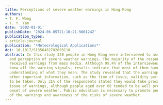 ```yaml
---
title: Perceptions of severe weather warnings in Hong Kong
authors:
- T. F. Wong
- Y. Y. Yan
date: '2002-01-01'
publishDate: '2024-06-05T21:10:21.566124Z'
publication_types:
- article-journal
publication: '*Meteorological Applications*'
doi: 10.1017/S1350482702003110
abstract: In this study 320 people in Hong Kong were interviewed to assess their understanding
  and perception of severe weather warnings. The majority of the respondents (72%)
  received warnings from mass media. Although 99.4% of the interviewees claimed they
  knew all the warning signals, results indicate that most of them have only a basic
  understanding of what they mean. The study revealed that the warnings often lack
  other important information, such as the time of issue, validity period and precautions
  to be taken. Only 31% of the respondents stated they would take precautions at the
  issue of warnings, although people aged over 60 tended to be well prepared for the
  onset of severe weather. Public education is necessary to promote people's understanding
  of the warnings and awareness of the risks of severe weather.
---
```

